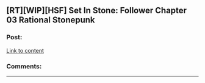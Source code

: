 ## [RT][WIP][HSF] Set In Stone: Follower Chapter 03 Rational Stonepunk

### Post:

[Link to content](https://setinstonestory.wordpress.com/2015/01/29/chapter-03/)

### Comments:

---

